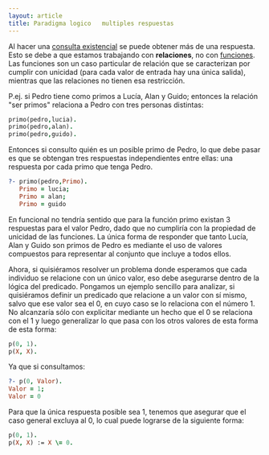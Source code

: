 ```yaml
---
layout: article
title: Paradigma logico   multiples respuestas
---
```


Al hacer una [consulta existencial](paradigma-logico---un-poco-de-nomenclatura.html) se puede obtener más de una respuesta. Esto se debe a que estamos trabajando con **relaciones**, no con [funciones](concepto-de-funcion.html). Las funciones son un caso particular de relación que se caracterizan por cumplir con unicidad (para cada valor de entrada hay una única salida), mientras que las relaciones no tienen esa restricción.

P.ej. si Pedro tiene como primos a Lucía, Alan y Guido; entonces la relación "ser primos" relaciona a Pedro con tres personas distintas: 
```prolog
primo(pedro,lucia).
primo(pedro,alan).
primo(pedro,guido).
```

Entonces si consulto quién es un posible primo de Pedro, lo que debe pasar es que se obtengan tres respuestas independientes entre ellas: una respuesta por cada primo que tenga Pedro.
```prolog
?- primo(pedro,Primo).
   Primo = lucia;
   Primo = alan;
   Primo = guido
```

En funcional no tendría sentido que para la función primo existan 3 respuestas para el valor Pedro, dado que no cumpliría con la propiedad de unicidad de las funciones. La única forma de responder que tanto Lucía, Alan y Guido son primos de Pedro es mediante el uso de valores compuestos para representar al conjunto que incluye a todos ellos.

Ahora, si quisiéramos resolver un problema donde esperamos que cada individuo se relacione con un único valor, eso debe asegurarse dentro de la lógica del predicado. Pongamos un ejemplo sencillo para analizar, si quisiéramos definir un predicado que relacione a un valor con sí mismo, salvo que ese valor sea el 0, en cuyo caso se lo relaciona con el número 1. No alcanzaría sólo con explicitar mediante un hecho que el 0 se relaciona con el 1 y luego generalizar lo que pasa con los otros valores de esta forma de esta forma:
```prolog
p(0, 1).
p(X, X).
```
Ya que si consultamos:
```prolog
?- p(0, Valor).
Valor = 1;
Valor = 0
```
Para que la única respuesta posible sea 1, tenemos que asegurar que el caso general excluya al 0, lo cual puede lograrse de la siguiente forma:
```prolog
p(0, 1).
p(X, X) := X \= 0.
```
